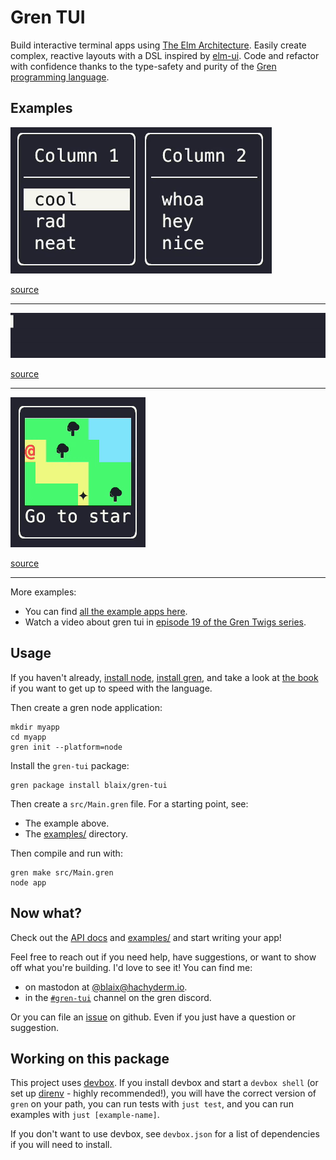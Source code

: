 # Gren TUI

Build interactive terminal apps using [The Elm Architecture](https://gren-lang.org/book/applications/tea/).
Easily create complex, reactive layouts with a DSL inspired by [elm-ui](https://package.elm-lang.org/packages/mdgriffith/elm-ui/latest/).
Code and refactor with confidence thanks to the type-safety and purity of the [Gren programming language](https://gren-lang.org/).

## Examples

![menu example](https://github.com/blaix/gren-tui/raw/main/media/menu-example.gif)

[source](https://github.com/blaix/gren-tui/blob/main/examples/v3/menu/src/Main.gren)

---

![progress bar example](https://github.com/blaix/gren-tui/raw/main/media/progress-bar-example.gif)

[source](https://github.com/blaix/gren-tui/blob/main/examples/v3/progress-bar/src/Main.gren)

---

![game example](https://github.com/blaix/gren-tui/raw/main/media/game-example.gif)

[source](https://github.com/blaix/gren-tui/blob/main/examples/v3/game/src/Main.gren)

---

More examples:

- You can find [all the example apps here](https://github.com/blaix/gren-tui/blob/main/examples).
- Watch a video about gren tui in [episode 19 of the Gren Twigs series](https://www.youtube.com/watch?v=zBrjKJiy6rI&list=PLflA5Q354D42Zxi6KiLmNVNzQHINQ51U-&index=19).

## Usage

If you haven't already, [install node](https://nodejs.org/en), [install gren](https://gren-lang.org/install),
and take a look at [the book](https://gren-lang.org/book/) if you want to get up to speed with the language.

Then create a gren node application:

```
mkdir myapp
cd myapp
gren init --platform=node
```

Install the `gren-tui` package:

```
gren package install blaix/gren-tui
```

Then create a `src/Main.gren` file. For a starting point, see:

* The example above.
* The [examples/](https://github.com/blaix/gren-tui/tree/main/examples) directory.

Then compile and run with:

```
gren make src/Main.gren
node app
```

## Now what?

Check out the [API docs](https://packages.gren-lang.org/package/blaix/gren-tui)
and [examples/](https://github.com/blaix/gren-tui/tree/main/examples)
and start writing your app!

Feel free to reach out if you need help, have suggestions, or want to show off what you're building.
I'd love to see it! You can find me:

* on mastodon at [@blaix@hachyderm.io](https://hachyderm.io/@blaix).
* in the [`#gren-tui`](https://discord.gg/etMAVy2YKf) channel on the gren discord.

Or you can file an [issue](https://github.com/blaix/gren-tui/issues) on github. Even if you just have a question or suggestion.

## Working on this package

This project uses [devbox](https://www.jetify.com/devbox).
If you install devbox and start a `devbox shell`
(or set up [direnv](https://www.jetify.com/docs/devbox/ide_configuration/direnv/) - highly recommended!),
you will have the correct version of `gren` on your path,
you can run tests with `just test`,
and you can run examples with `just [example-name]`.

If you don't want to use devbox,
see `devbox.json` for a list of dependencies if you will need to install.
